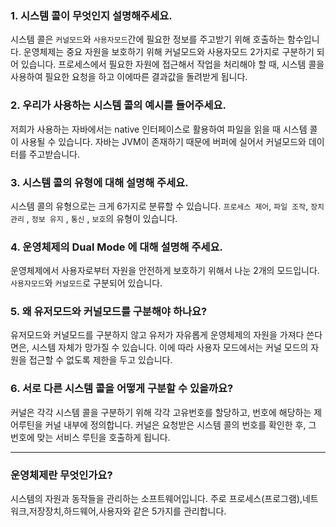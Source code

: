 ### 1. 시스템 콜이 무엇인지 설명해주세요.

시스템 콜은 `커널모드`와 `사용자모드`간에 필요한 정보를 주고받기 위해 호출하는 함수입니다.
운영체제는 중요 자원을 보호하기 위해 커널모드와 사용자모드 2가지로 구분하기 되어 있습니다.
프로세스에서 필요한 자원에 접근해서 작업을 처리해야 할 때, 시스템 콜을 사용하여 필요한 요청을 하고 이에따른 결과값을 돌려받게 됩니다.

### 2. 우리가 사용하는 시스템 콜의 예시를 들어주세요.

저희가 사용하는 자바에서는 native 인터페이스로 활용하여 파일을 읽을 때 시스템 콜이 사용될 수 있습니다.
자바는 JVM이 존재하기 때문에 버퍼에 실어서 커널모드와 데이터를 주고받습니다.

### 3. 시스템 콜의 유형에 대해 설명해 주세요.

시스템 콜의 유형으로는 크게 6가지로 분류할 수 있습니다.
`프로세스 제어`, `파일 조작`, `장치 관리` , `정보 유지` , `통신` , `보호`의 유형이 있습니다.

### 4. 운영체제의 Dual Mode 에 대해 설명해 주세요.

운영체제에서 사용자로부터 자원을 안전하게 보호하기 위해서 나눈 2개의 모드입니다.
`사용자모드`와 `커널모드`로 구분되어 있습니다.

### 5. 왜 유저모드와 커널모드를 구분해야 하나요?

유저모드와 커널모드를 구분하지 않고 유저가 자유롭게 운영체제의 자원을 가져다 쓴다면은, 시스템 자체가 망가질 수 있습니다.
이에 따라 사용자 모드에서는 커널 모드의 자원을 접근할 수 없도록 제한을 두고 있습니다.

### 6. 서로 다른 시스템 콜을 어떻게 구분할 수 있을까요?

커널은 각각 시스템 콜을 구분하기 위해 각각 고유번호를 할당하고, 번호에 해당하는 제어루틴을 커널 내부에 정의합니다.
커널은 요청받은 시스템 콜의 번호를 확인한 후, 그 번호에 맞는 서비스 루틴을 호출하게 됩니다.



---
### 운영체제란 무엇인가요?

시스템의 자원과 동작들을 관리하는 소프트웨어입니다. 
주로 프로세스(프로그램),네트워크,저장장치,하드웨어,사용자와 같은 5가지를 관리합니다.

